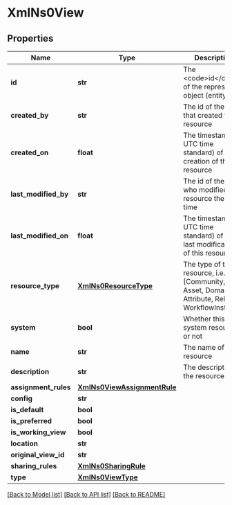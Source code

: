 # XmlNs0View

## Properties
Name | Type | Description | Notes
------------ | ------------- | ------------- | -------------
**id** | **str** | The &lt;code&gt;id&lt;/code&gt; of the represented object (entity) | [optional] 
**created_by** | **str** | The id of the user that created this resource | [optional] 
**created_on** | **float** | The timestamp (in UTC time standard) of the creation of this resource | [optional] 
**last_modified_by** | **str** | The id of the user who modified this resource the last time | [optional] 
**last_modified_on** | **float** | The timestamp (in UTC time standard) of the last modification of this resource | [optional] 
**resource_type** | [**XmlNs0ResourceType**](XmlNs0ResourceType.md) | The type of this resource, i.e. [Community, Asset, Domain, Attribute, Relation, WorkflowInstance] | [optional] 
**system** | **bool** | Whether this is a system resource or not | [optional] 
**name** | **str** | The name of the resource | [optional] 
**description** | **str** | The description of the resource | [optional] 
**assignment_rules** | [**XmlNs0ViewAssignmentRule**](XmlNs0ViewAssignmentRule.md) |  | [optional] 
**config** | **str** |  | [optional] 
**is_default** | **bool** |  | [optional] 
**is_preferred** | **bool** |  | [optional] 
**is_working_view** | **bool** |  | [optional] 
**location** | **str** |  | [optional] 
**original_view_id** | **str** |  | [optional] 
**sharing_rules** | [**XmlNs0SharingRule**](XmlNs0SharingRule.md) |  | [optional] 
**type** | [**XmlNs0ViewType**](XmlNs0ViewType.md) |  | [optional] 

[[Back to Model list]](../README.md#documentation-for-models) [[Back to API list]](../README.md#documentation-for-api-endpoints) [[Back to README]](../README.md)


